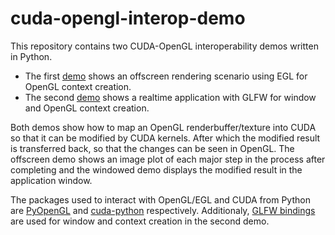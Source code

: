 # cuda-opengl-interop-demo
This repository contains two CUDA-OpenGL interoperability demos written in Python. 
* The first [demo](https://github.com/JonathanCroenen/cuda-opengl-interop-demo/blob/main/src/demo_egl.py) shows an offscreen rendering scenario using EGL for OpenGL context creation.
* The second [demo](https://github.com/JonathanCroenen/cuda-opengl-interop-demo/blob/main/src/demo_glfw.py) shows a realtime application with GLFW for window and OpenGL context creation.

Both demos show how to map an OpenGL renderbuffer/texture into CUDA so that it can be modified by CUDA kernels. After which the modified result is transferred back, so that the changes can be seen in OpenGL. The offscreen demo shows an image plot of each major step in the process after completing and the windowed demo displays the modified result in the application window.

The packages used to interact with OpenGL/EGL and CUDA from Python are [PyOpenGL](https://github.com/mcfletch/pyopengl) and [cuda-python](https://github.com/NVIDIA/cuda-python) respectively. Additionaly, [GLFW bindings](https://github.com/FlorianRhiem/pyGLFW) are used for window and context creation in the second demo.
